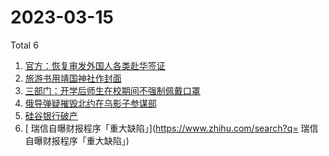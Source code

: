 # 2023-03-15

Total 6

<!-- BEGIN -->
<!-- UpdateTime Wed Mar 15 2023 02:08:52 GMT+0800 (China Standard Time) -->

1. [官方：恢复审发外国人各类赴华签证](https://www.zhihu.com/search?q=官方：恢复审发外国人各类赴华签证)
1. [旅游书用靖国神社作封面](https://www.zhihu.com/search?q=旅游书用靖国神社作封面)
1. [三部门：开学后师生在校期间不强制佩戴口罩](https://www.zhihu.com/search?q=三部门：开学后师生在校期间不强制佩戴口罩)
1. [俄导弹疑摧毁北约在乌影子参谋部](https://www.zhihu.com/search?q=俄导弹疑摧毁北约在乌影子参谋部)
1. [硅谷银行破产](https://www.zhihu.com/search?q=硅谷银行破产)
1. [	瑞信自曝财报程序「重大缺陷」](https://www.zhihu.com/search?q=	瑞信自曝财报程序「重大缺陷」)

<!-- END -->
